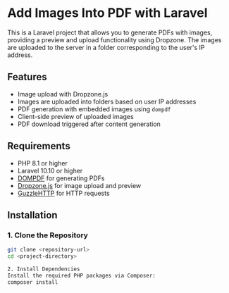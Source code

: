 # Add Images Into PDF with Laravel

This is a Laravel project that allows you to generate PDFs with images, providing a preview and upload functionality using Dropzone. The images are uploaded to the server in a folder corresponding to the user's IP address.

## Features

- Image upload with Dropzone.js
- Images are uploaded into folders based on user IP addresses
- PDF generation with embedded images using `dompdf`
- Client-side preview of uploaded images
- PDF download triggered after content generation

## Requirements

- PHP 8.1 or higher
- Laravel 10.10 or higher
- [DOMPDF](https://github.com/dompdf/dompdf) for generating PDFs
- [Dropzone.js](https://www.dropzonejs.com/) for image upload and preview
- [GuzzleHTTP](https://github.com/guzzle/guzzle) for HTTP requests

## Installation

### 1. Clone the Repository

```bash
git clone <repository-url>
cd <project-directory>

2. Install Dependencies
Install the required PHP packages via Composer:
composer install


